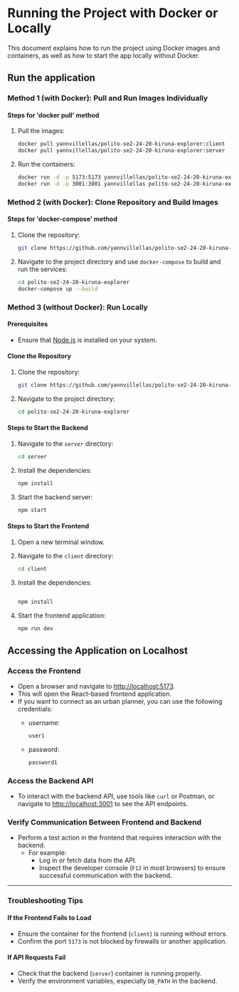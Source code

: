 
# Running the Project with Docker or Locally

This document explains how to run the project using Docker images and containers, as well as how to start the app locally without Docker.

## Run the application

### Method 1 (with Docker): Pull and Run Images Individually

#### Steps for 'docker pull' method

1. Pull the images:

   ```bash
   docker pull yannvillellas/polito-se2-24-20-kiruna-explorer:client
   docker pull yannvillellas/polito-se2-24-20-kiruna-explorer:server
   ```

1. Run the containers:

   ```bash
   docker run -d -p 5173:5173 yannvillellas/polito-se2-24-20-kiruna-explorer:client
   docker run -d -p 3001:3001 yannvillellas polito-se2-24-20-kiruna-explorer:server
   ```

### Method 2 (with Docker): Clone Repository and Build Images

#### Steps for 'docker-compose' method

1. Clone the repository:

   ```bash
   git clone https://github.com/yannvillellas/polito-se2-24-20-kiruna-explorer.git
   ```

1. Navigate to the project directory and use `docker-compose` to build and run the services:

   ```bash
   cd polito-se2-24-20-kiruna-explorer
   docker-compose up --build
   ```

### Method 3 (without Docker): Run Locally

#### Prerequisites

- Ensure that [Node.js](https://nodejs.org/) is installed on your system.

#### Clone the Repository

1. Clone the repository:

   ```bash
   git clone https://github.com/yannvillellas/polito-se2-24-20-kiruna-explorer.git
   ```

1. Navigate to the project directory:

   ```bash
   cd polito-se2-24-20-kiruna-explorer
   ```

#### Steps to Start the Backend

1. Navigate to the `server` directory:

   ```bash
   cd server
   ```

1. Install the dependencies:

   ```bash
   npm install
   ```

1. Start the backend server:

   ```bash
   npm start
   ```

#### Steps to Start the Frontend

1. Open a new terminal window.

1. Navigate to the `client` directory:

   ```bash
   cd client
   ```

1. Install the dependencies:

   ```bash

   npm install
   ```

1. Start the frontend application:

   ```bash
   npm run dev
   ```

## Accessing the Application on Localhost

### Access the Frontend

- Open a browser and navigate to [http://localhost:5173](http://localhost:5173).
- This will open the React-based frontend application.
- If you want to connect as an urban planner, you can use the following credentials:
  - username:

      ```bash
      user1
      ```

  - password:
  
      ```bash
      password1
      ```

### Access the Backend API

- To interact with the backend API, use tools like `curl` or Postman, or navigate to [http://localhost:3001](http://localhost:3001) to see the API endpoints.

### Verify Communication Between Frontend and Backend

- Perform a test action in the frontend that requires interaction with the backend.
  - For example:
    - Log in or fetch data from the API.
    - Inspect the developer console (`F12` in most browsers) to ensure successful communication with the backend.

---

### Troubleshooting Tips

#### If the Frontend Fails to Load

- Ensure the container for the frontend (`client`) is running without errors.
- Confirm the port `5173` is not blocked by firewalls or another application.

#### If API Requests Fail

- Check that the backend (`server`) container is running properly.
- Verify the environment variables, especially `DB_PATH` in the backend.




